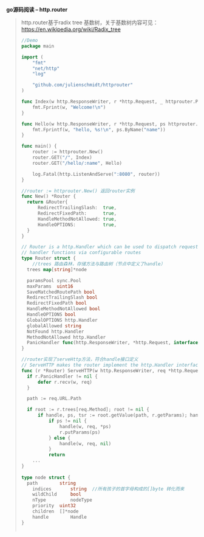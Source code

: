 **go源码阅读 – http.router**

> http.router基于radix tree 基数树，关于基数树内容可见：https://en.wikipedia.org/wiki/Radix_tree
>
> ```go
> //Demo
> package main
> 
> import (
>     "fmt"
>     "net/http"
>     "log"
> 
>     "github.com/julienschmidt/httprouter"
> )
> 
> func Index(w http.ResponseWriter, r *http.Request, _ httprouter.Params) {
>     fmt.Fprint(w, "Welcome!\n")
> }
> 
> func Hello(w http.ResponseWriter, r *http.Request, ps httprouter.Params) {
>     fmt.Fprintf(w, "hello, %s!\n", ps.ByName("name"))
> }
> 
> func main() {
>     router := httprouter.New()
>     router.GET("/", Index)
>     router.GET("/hello/:name", Hello)
> 
>     log.Fatal(http.ListenAndServe(":8080", router))
> }
> 
> //router := httprouter.New() 返回router实例
> func New() *Router {
> 	return &Router{
> 		RedirectTrailingSlash:  true,
> 		RedirectFixedPath:      true,
> 		HandleMethodNotAllowed: true,
> 		HandleOPTIONS:          true,
> 	}
> }
> 
> // Router is a http.Handler which can be used to dispatch requests to different
> // handler functions via configurable routes
> type Router struct {
>     //trees 路由森林，存储方法与路由树（节点中定义了handle）
> 	trees map[string]*node
> 
> 	paramsPool sync.Pool
> 	maxParams  uint16
> 	SaveMatchedRoutePath bool
> 	RedirectTrailingSlash bool
> 	RedirectFixedPath bool
> 	HandleMethodNotAllowed bool
> 	HandleOPTIONS bool
> 	GlobalOPTIONS http.Handler
> 	globalAllowed string
> 	NotFound http.Handler
> 	MethodNotAllowed http.Handler
> 	PanicHandler func(http.ResponseWriter, *http.Request, interface{})
> }
> 
> //router实现了serveHttp方法，符合handle接口定义
> // ServeHTTP makes the router implement the http.Handler interface.
> func (r *Router) ServeHTTP(w http.ResponseWriter, req *http.Request) {
> 	if r.PanicHandler != nil {
> 		defer r.recv(w, req)
> 	}
> 
> 	path := req.URL.Path
> 
> 	if root := r.trees[req.Method]; root != nil {
> 		if handle, ps, tsr := root.getValue(path, r.getParams); handle != nil {
> 			if ps != nil {
> 				handle(w, req, *ps)
> 				r.putParams(ps)
> 			} else {
> 				handle(w, req, nil)
> 			}
> 			return
>     ...
> }
>         
> type node struct {
> 	path     	string
>     indices	 	string	//所有孩子的首字母构成的[]byte 转化而来
>     wildChild 	bool
>     nType 		nodeType
>     priority	uint32
>     children 	[]*node
>     handle		Handle
> }
>         
> 
> ```
>
> 

